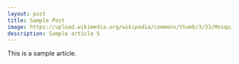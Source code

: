 ```yaml
---
layout: post
title: Sample Post
image: https://upload.wikimedia.org/wikipedia/commons/thumb/3/33/Mosquito_River_Michigan.jpg/640px-Mosquito_River_Michigan.jpg
description: Sample article 5
---
```

This is a sample article.

